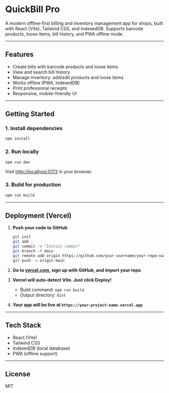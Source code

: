 # QuickBill Pro

A modern offline-first billing and inventory management app for shops, built with React (Vite), Tailwind CSS, and IndexedDB. Supports barcode products, loose items, bill history, and PWA offline mode.

---

## Features
- Create bills with barcode products and loose items
- View and search bill history
- Manage inventory: add/edit products and loose items
- Works offline (PWA, IndexedDB)
- Print professional receipts
- Responsive, mobile-friendly UI

---

## Getting Started

### 1. Install dependencies
```bash
npm install
```

### 2. Run locally
```bash
npm run dev
```
Visit [http://localhost:5173](http://localhost:5173) in your browser.

### 3. Build for production
```bash
npm run build
```

---

## Deployment (Vercel)

1. **Push your code to GitHub**
   ```bash
   git init
   git add .
   git commit -m "Initial commit"
   git branch -M main
   git remote add origin https://github.com/your-username/your-repo-name.git
   git push -u origin main
   ```

2. **Go to [vercel.com](https://vercel.com/), sign up with GitHub, and import your repo**

3. **Vercel will auto-detect Vite. Just click Deploy!**
   - Build command: `npm run build`
   - Output directory: `dist`

4. **Your app will be live at `https://your-project-name.vercel.app`**

---

## Tech Stack
- React (Vite)
- Tailwind CSS
- IndexedDB (local database)
- PWA (offline support)

---

## License
MIT
